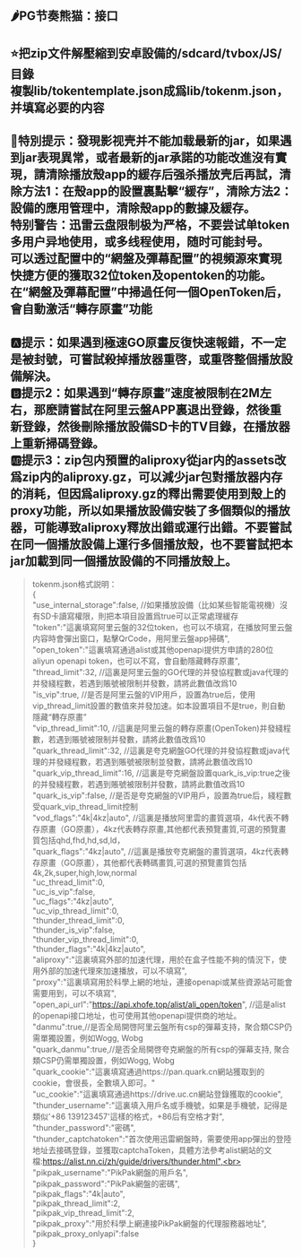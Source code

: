 ## 🌶PG节奏熊猫：接口

:star:把zip文件解壓縮到安卓設備的/sdcard/tvbox/JS/目錄<br>
複製lib/tokentemplate.json成爲lib/tokenm.json，并填寫必要的内容<br>
---
:name_badge:特別提示：發現影视壳并不能加载最新的jar，如果遇到jar表現異常，或者最新的jar承諾的功能改進沒有實現，請清除播放殼app的緩存后强杀播放壳后再試，清除方法1：在殼app的設置裏點擊“緩存”，清除方法2：設備的應用管理中，清除殼app的數據及緩存。<br>
特别警告：迅雷云盘限制极为严格，不要尝试单token多用户异地使用，或多线程使用，随时可能封号。<br> 
可以透过配置中的“網盤及彈幕配置”的視頻源來實現快捷方便的獲取32位token及opentoken的功能。在“網盤及彈幕配置”中掃過任何一個OpenToken后，會自動激活“轉存原畫”功能<br> 
---
:a:提示：如果遇到極速GO原畫反復快速報錯，不一定是被封號，可嘗試殺掉播放器重啓，或重啓整個播放設備解決。<br> 
:b:提示2：如果遇到“轉存原畫”速度被限制在2M左右，那麽請嘗試在阿里云盤APP裏退出登錄，然後重新登錄，然後刪除播放設備SD卡的TV目錄，在播放器上重新掃碼登錄。<br> 
:ab:提示3：zip包内預置的aliproxy從jar内的assets改爲zip内的aliproxy.gz，可以減少jar包對播放器内存的消耗，但因爲aliproxy.gz的釋出需要使用到殼上的proxy功能，所以如果播放設備安裝了多個類似的播放器，可能導致aliproxy釋放出錯或運行出錯。不要嘗試在同一個播放設備上運行多個播放殼，也不要嘗試把本jar加載到同一個播放設備的不同播放殼上。<br>
--- 
> tokenm.json格式説明：<br>
{<br>
"use_internal_storage":false, //如果播放設備（比如某些智能電視機）沒有SD卡讀寫權限，則把本項目設置爲true可以正常處理緩存<br>
"token":"這裏填寫阿里云盤的32位token，也可以不填寫，在播放阿里云盤内容時會彈出窗口，點擊QrCode，用阿里云盤app掃碼",<br>
"open_token":"這裏填寫通過alist或其他openapi提供方申請的280位aliyun openapi token，也可以不寫，會自動隱藏轉存原畫",<br>
"thread_limit":32, //這裏是阿里云盤的GO代理的并發協程數或java代理的并發綫程數，若遇到賬號被限制并發數，請將此數值改爲10<br>
"is_vip":true, //是否是阿里云盤的VIP用戶，設置為true后，使用vip_thread_limit設置的數值來并發加速。如本設置項目不是true，則自動隱藏“轉存原畫”<br>
"vip_thread_limit":10, //這裏是阿里云盤的轉存原畫(OpenToken)并發綫程數，若遇到賬號被限制并發數，請將此數值改爲10<br>
"quark_thread_limit":32, //這裏是夸克網盤GO代理的并發協程數或java代理的并發綫程數，若遇到賬號被限制並發數，請將此數值改爲10<br>
"quark_vip_thread_limit":16, //這裏是夸克網盤設置quark_is_vip:true之後的并發綫程數，若遇到賬號被限制并發數，請將此數值改爲10<br>
"quark_is_vip":false, //是否是夸克網盤的VIP用戶，設置為true后，綫程數受quark_vip_thread_limit控制<br>
"vod_flags":"4k|4kz|auto", //這裏是播放阿里雲的畫質選項，4k代表不轉存原畫（GO原畫），4kz代表轉存原畫,其他都代表預覽畫質,可選的預覽畫質包括qhd,fhd,hd,sd,ld，<br>
"quark_flags":"4kz|auto", //這裏是播放夸克網盤的畫質選項，4kz代表轉存原畫（GO原畫），其他都代表轉碼畫質,可選的預覽畫質包括4k,2k,super,high,low,normal<br>
"uc_thread_limit":0,<br>
"uc_is_vip":false,<br>
"uc_flags":"4kz|auto",<br>
"uc_vip_thread_limit":0,<br>
"thunder_thread_limit":0,<br>
"thunder_is_vip":false,<br>
"thunder_vip_thread_limit":0,<br>
"thunder_flags":"4k|4kz|auto",<br>
"aliproxy":"這裏填寫外部的加速代理，用於在盒子性能不夠的情況下，使用外部的加速代理來加速播放，可以不填寫",<br>
"proxy":"這裏填寫用於科學上網的地址，連接openapi或某些資源站可能會需要用到，可以不填寫",<br>
"open_api_url":"https://api.xhofe.top/alist/ali_open/token", //這是alist的openapi接口地址，也可使用其他openapi提供商的地址。<br>
"danmu":true,//是否全局開啓阿里云盤所有csp的彈幕支持，聚合類CSP仍需單獨設置，例如Wogg, Wobg<br>
"quark_danmu":true,//是否全局開啓夸克網盤的所有csp的彈幕支持, 聚合類CSP仍需單獨設置，例如Wogg, Wobg<br>
"quark_cookie":"這裏填寫通過https://pan.quark.cn網站獲取到的cookie，會很長，全數填入即可。"<br>
"uc_cookie":"這裏填寫通過https://drive.uc.cn網站登錄獲取的cookie",<br>
"thunder_username":"這裏填入用戶名或手機號，如果是手機號，記得是類似'+86 139123457'這樣的格式，+86后有空格才對",<br>
"thunder_password":"密碼",<br>
"thunder_captchatoken":"首次使用迅雷網盤時，需要使用app彈出的登陸地址去接碼登錄，並獲取captchaToken，具體方法參考alist網站的文檔:https://alist.nn.ci/zh/guide/drivers/thunder.html",<br>
"pikpak_username":"PikPak網盤的用戶名",<br>
"pikpak_password":"PikPak網盤的密碼",<br>
"pikpak_flags":"4k|auto",<br>
"pikpak_thread_limit":2,<br>
"pikpak_vip_thread_limit":2,<br>
"pikpak_proxy":"用於科學上網連接PikPak網盤的代理服務器地址",<br>
"pikpak_proxy_onlyapi":false<br>
}
